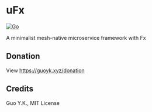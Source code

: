 # uFx

[![Go](https://github.com/guoyk93/ufx/actions/workflows/go.yml/badge.svg)](https://github.com/guoyk93/ufx/actions/workflows/go.yml)

A minimalist mesh-native microservice framework with Fx

## Donation

View https://guoyk.xyz/donation

## Credits

Guo Y.K., MIT License
